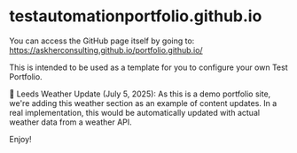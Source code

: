 # testautomationportfolio.github.io

You can access the GitHub page itself by going to: https://askherconsulting.github.io/portfolio.github.io/

This is intended to be used as a template for you to configure your own Test Portfolio.

📍 Leeds Weather Update (July 5, 2025):
As this is a demo portfolio site, we're adding this weather section as an example of content updates. In a real implementation, this would be automatically updated with actual weather data from a weather API.

Enjoy!